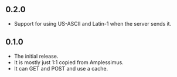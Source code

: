 ## 0.2.0

* Support for using US-ASCII and Latin-1 when the server sends it.

## 0.1.0

* The initial release.
* It is mostly just 1:1 copied from Amplessimus.
* It can GET and POST and use a cache.
